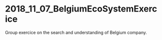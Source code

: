 # 2018_11_07_BelgiumEcoSystemExercice
Group exercice on the search and understanding of Belgium company.
